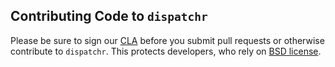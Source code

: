 Contributing Code to `dispatchr`
-------------------------------

Please be sure to sign our [CLA][] before you submit pull requests or otherwise contribute to `dispatchr`. This protects developers, who rely on [BSD license][].

[BSD license]: https://github.com/mridgway/dispatchr/blob/master/LICENSE.md
[CLA]: https://yahoocla.herokuapp.com/
